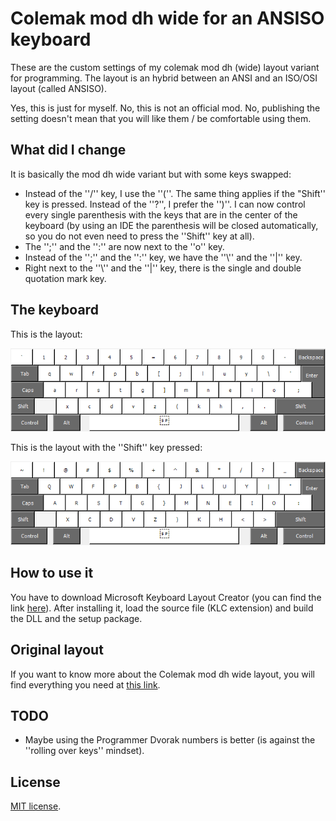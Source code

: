 # Colemak mod dh wide for an ANSISO keyboard

These are the custom settings of my colemak mod dh (wide) layout variant for programming. The layout is an hybrid between an ANSI and an ISO/OSI layout (called ANSISO).

Yes, this is just for myself. 
No, this is not an official mod. 
No, publishing the setting doesn't mean that you will like them / be comfortable using them.

## What did I change
It is basically the mod dh wide variant but with some keys swapped:

* Instead of the ''/'' key, I use the ''(''. The same thing applies if the "Shift'' key is pressed. Instead of the ''?'', I prefer the '')''. I can now control every single parenthesis with the keys that are in the center of the keyboard (by using an IDE the parenthesis will be closed automatically, so you do not even need to press the ''Shift'' key at all).
* The '';'' and the '':'' are now next to the ''o'' key.
* Instead of the '';'' and the '':'' key, we have the ''\\'' and the ''|'' key.
* Right next to the ''\\'' and the ''|'' key, there is the single and double quotation mark key.

## The keyboard


This is the layout:
<p align="center">
  <img src="img/no_shift.png" />
</p>

This is the layout with the ''Shift'' key pressed:
<p align="center">
  <img src="img/with_shift.png" />
</p>

## How to use it
You have to download Microsoft Keyboard Layout Creator (you can find the link [here](https://www.microsoft.com/en-us/download/details.aspx?id=102134)). After installing it, load the source file (KLC extension) and build the DLL and the setup package.

## Original layout

If you want to know more about the Colemak mod dh wide layout, you will find everything you need at [this link](https://colemakmods.github.io/mod-dh/keyboards.html).

## TODO
* Maybe using the Programmer Dvorak numbers is better (is against the ''rolling over keys'' mindset). 

## License
[MIT license](https://choosealicense.com/licenses/mit/).
